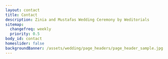 ```yaml
---
layout: contact
title: Contact
description: Zinia and Mustafas Wedding Ceremony by Weditorials
sitemap:
  changefreq: weekly
  priority: 0.5
body_id: contact
homeslider: false
backgroundBanner: /assets/wedding/page_headers/page_header_sample.jpg
---
```


